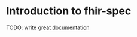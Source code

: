 # Introduction to fhir-spec

TODO: write [great documentation](http://jacobian.org/writing/what-to-write/)
